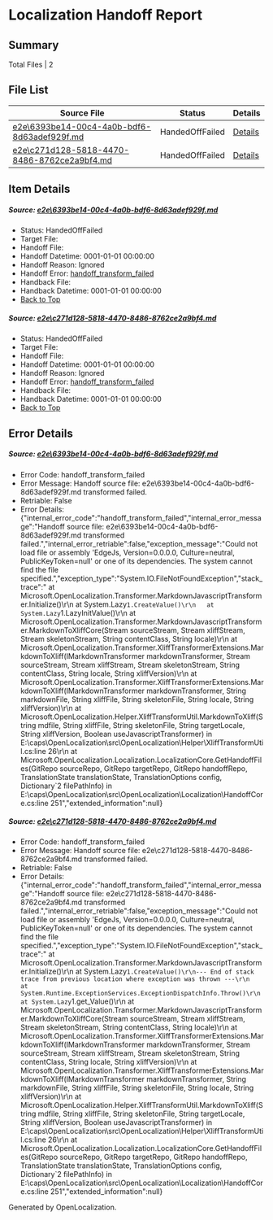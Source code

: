 # <a name='report-top'></a> Localization Handoff Report

## Summary
 Total Files | 2

## File List
 Source File | Status | Details 
 ----------- | ------ | ------- 
 [e2e\6393be14-00c4-4a0b-bdf6-8d63adef929f.md](https://github.com/OpenLocalizationTest/oltest/blob/df34c5c6f4668089ffed8bc40c00fa04a40c67ae/e2e/6393be14-00c4-4a0b-bdf6-8d63adef929f.md) | HandedOffFailed | [Details](#acff2d9ba879e028ae4f5961d1ef51c96befc37b1)
 [e2e\c271d128-5818-4470-8486-8762ce2a9bf4.md](https://github.com/OpenLocalizationTest/oltest/blob/df34c5c6f4668089ffed8bc40c00fa04a40c67ae/e2e/c271d128-5818-4470-8486-8762ce2a9bf4.md) | HandedOffFailed | [Details](#53a1b9674bdcd372cd86e99b3064b7346838c6b12)

## Item Details
##### <a name='acff2d9ba879e028ae4f5961d1ef51c96befc37b1'></a> Source: [e2e\6393be14-00c4-4a0b-bdf6-8d63adef929f.md](https://github.com/OpenLocalizationTest/oltest/blob/df34c5c6f4668089ffed8bc40c00fa04a40c67ae/e2e/6393be14-00c4-4a0b-bdf6-8d63adef929f.md)
* Status: HandedOffFailed
* Target File: 
* Handoff File: 
* Handoff Datetime: 0001-01-01 00:00:00
* Handoff Reason: Ignored
* Handoff Error: [handoff_transform_failed](#acff2d9ba879e028ae4f5961d1ef51c96befc37b1handoff_transform_failed)
* Handback File: 
* Handback Datetime: 0001-01-01 00:00:00
* [Back to Top](#report-top)

##### <a name='53a1b9674bdcd372cd86e99b3064b7346838c6b12'></a> Source: [e2e\c271d128-5818-4470-8486-8762ce2a9bf4.md](https://github.com/OpenLocalizationTest/oltest/blob/df34c5c6f4668089ffed8bc40c00fa04a40c67ae/e2e/c271d128-5818-4470-8486-8762ce2a9bf4.md)
* Status: HandedOffFailed
* Target File: 
* Handoff File: 
* Handoff Datetime: 0001-01-01 00:00:00
* Handoff Reason: Ignored
* Handoff Error: [handoff_transform_failed](#53a1b9674bdcd372cd86e99b3064b7346838c6b12handoff_transform_failed)
* Handback File: 
* Handback Datetime: 0001-01-01 00:00:00
* [Back to Top](#report-top)


## Error Details
##### <a name='acff2d9ba879e028ae4f5961d1ef51c96befc37b1handoff_transform_failed'></a> Source: [e2e\6393be14-00c4-4a0b-bdf6-8d63adef929f.md](#acff2d9ba879e028ae4f5961d1ef51c96befc37b1)
* Error Code: handoff_transform_failed
* Error Message: Handoff source file: e2e\6393be14-00c4-4a0b-bdf6-8d63adef929f.md transformed failed.
* Retriable: False
* Error Details: {"internal_error_code":"handoff_transform_failed","internal_error_message":"Handoff source file: e2e\\6393be14-00c4-4a0b-bdf6-8d63adef929f.md transformed failed.","internal_error_retriable":false,"exception_message":"Could not load file or assembly 'EdgeJs, Version=0.0.0.0, Culture=neutral, PublicKeyToken=null' or one of its dependencies. The system cannot find the file specified.","exception_type":"System.IO.FileNotFoundException","stack_trace":"   at Microsoft.OpenLocalization.Transformer.MarkdownJavascriptTransformer.Initialize()\r\n   at System.Lazy`1.CreateValue()\r\n   at System.Lazy`1.LazyInitValue()\r\n   at Microsoft.OpenLocalization.Transformer.MarkdownJavascriptTransformer.MarkdownToXliffCore(Stream sourceStream, Stream xliffStream, Stream skeletonStream, String contentClass, String locale)\r\n   at Microsoft.OpenLocalization.Transformer.XliffTransformerExtensions.MarkdownToXliff(IMarkdownTransformer markdownTransformer, Stream sourceStream, Stream xliffStream, Stream skeletonStream, String contentClass, String locale, String xliffVersion)\r\n   at Microsoft.OpenLocalization.Transformer.XliffTransformerExtensions.MarkdownToXliff(IMarkdownTransformer markdownTransformer, String markdownFile, String xliffFile, String skeletonFile, String locale, String xliffVersion)\r\n   at Microsoft.OpenLocalization.Helper.XliffTransformUtil.MarkdownToXliff(String mdfile, String xliffFile, String skeletonFile, String targetLocale, String xliffVersion, Boolean useJavascriptTransformer) in E:\\caps\\OpenLocalization\\src\\OpenLocalization\\Helper\\XliffTransformUtil.cs:line 26\r\n   at Microsoft.OpenLocalization.Localization.LocalizationCore.GetHandoffFiles(GitRepo sourceRepo, GitRepo targetRepo, GitRepo handoffRepo, TranslationState translationState, TranslationOptions config, Dictionary`2 filePathInfo) in E:\\caps\\OpenLocalization\\src\\OpenLocalization\\Localization\\HandoffCore.cs:line 251","extended_information":null}

##### <a name='53a1b9674bdcd372cd86e99b3064b7346838c6b12handoff_transform_failed'></a> Source: [e2e\c271d128-5818-4470-8486-8762ce2a9bf4.md](#53a1b9674bdcd372cd86e99b3064b7346838c6b12)
* Error Code: handoff_transform_failed
* Error Message: Handoff source file: e2e\c271d128-5818-4470-8486-8762ce2a9bf4.md transformed failed.
* Retriable: False
* Error Details: {"internal_error_code":"handoff_transform_failed","internal_error_message":"Handoff source file: e2e\\c271d128-5818-4470-8486-8762ce2a9bf4.md transformed failed.","internal_error_retriable":false,"exception_message":"Could not load file or assembly 'EdgeJs, Version=0.0.0.0, Culture=neutral, PublicKeyToken=null' or one of its dependencies. The system cannot find the file specified.","exception_type":"System.IO.FileNotFoundException","stack_trace":"   at Microsoft.OpenLocalization.Transformer.MarkdownJavascriptTransformer.Initialize()\r\n   at System.Lazy`1.CreateValue()\r\n--- End of stack trace from previous location where exception was thrown ---\r\n   at System.Runtime.ExceptionServices.ExceptionDispatchInfo.Throw()\r\n   at System.Lazy`1.get_Value()\r\n   at Microsoft.OpenLocalization.Transformer.MarkdownJavascriptTransformer.MarkdownToXliffCore(Stream sourceStream, Stream xliffStream, Stream skeletonStream, String contentClass, String locale)\r\n   at Microsoft.OpenLocalization.Transformer.XliffTransformerExtensions.MarkdownToXliff(IMarkdownTransformer markdownTransformer, Stream sourceStream, Stream xliffStream, Stream skeletonStream, String contentClass, String locale, String xliffVersion)\r\n   at Microsoft.OpenLocalization.Transformer.XliffTransformerExtensions.MarkdownToXliff(IMarkdownTransformer markdownTransformer, String markdownFile, String xliffFile, String skeletonFile, String locale, String xliffVersion)\r\n   at Microsoft.OpenLocalization.Helper.XliffTransformUtil.MarkdownToXliff(String mdfile, String xliffFile, String skeletonFile, String targetLocale, String xliffVersion, Boolean useJavascriptTransformer) in E:\\caps\\OpenLocalization\\src\\OpenLocalization\\Helper\\XliffTransformUtil.cs:line 26\r\n   at Microsoft.OpenLocalization.Localization.LocalizationCore.GetHandoffFiles(GitRepo sourceRepo, GitRepo targetRepo, GitRepo handoffRepo, TranslationState translationState, TranslationOptions config, Dictionary`2 filePathInfo) in E:\\caps\\OpenLocalization\\src\\OpenLocalization\\Localization\\HandoffCore.cs:line 251","extended_information":null}


Generated by OpenLocalization.
